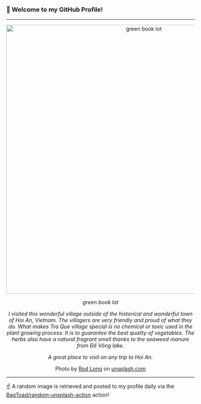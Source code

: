 ### 👋 Welcome to my GitHub Profile!

----

<div align="center">
  <img width="720" src="https://images.unsplash.com/photo-1514864151880-d1bef4892f29?crop=entropy&cs=tinysrgb&fit=max&fm=jpg&ixid=M3w1NTI0OTR8MHwxfHJhbmRvbXx8fHx8fHx8fDE3NTI0NzM4NDB8&ixlib=rb-4.1.0&q=80&w=1080" alt="green book lot">
  
  <em>green book lot</em>
  
  <em>I visited this wonderful village outside of the historical and wonderful town of Hoi An, Vietnam.  The villagers are very friendly and proud of what they do.  What makes Tra Que village special is no chemical or toxic used in the plant growing process. It is to guarantee the best quality of vegetables.   The herbs also have a natural fragrant smell thanks to the seaweed manure from Đế Võng lake.

A great place to visit on any trip to Hoi An.</em>
  
  Photo by [Rod Long](null) on [unsplash.com](https://unsplash.com/)
</div>

----

☝️ A random image is retrieved and posted to my profile daily via the [BagToad/random-unsplash-action](https://github.com/BagToad/random-unsplash-action) action!
